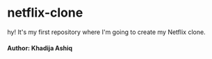 # netflix-clone
hy! It's my first repository where I'm going to create my Netflix clone.
<h4>Author: Khadija Ashiq</h4>
